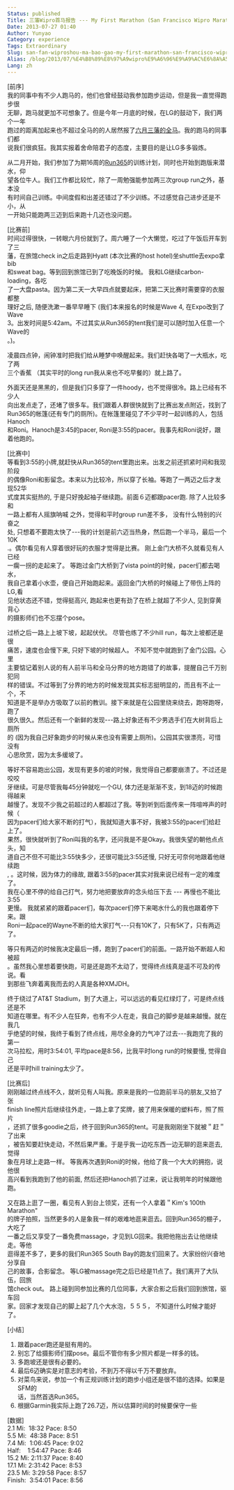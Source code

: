 ```yaml
---
Status: published
Title: 三藩Wipro首马报告 --- My First Marathon (San Francisco Wipro Marathon 06/17/2013)
Date: 2013-07-27 01:40
Author: Yunyao
Category: experience
Tags: Extraordinary
Slug: san-fan-wiproshou-ma-bao-gao-my-first-marathon-san-francisco-wipro-marathon-06172013
Alias: /blog/2013/07/%E4%B8%89%E8%97%A9wipro%E9%A6%96%E9%A9%AC%E6%8A%A5%E5%91%8A-my-first-marathon-san-francisco-wipro-marathon-06-17-2013
Lang: zh
---
```


\[前序\]  
我的同事中有不少人跑马的，他们也曾经鼓动我参加跑步运动，但是我一直觉得跑步很  
无聊，跑马就更加不可想象了。但是今年一月底的时候，在LG的鼓动下，我们两个一年  
跑过的距离加起来也不超过全马的的人居然报了[六月三藩的全马](https://www.thesfmarathon.com/)。我的跑马的同事们都  
说我们很疯狂。我其实报着舍命陪君子的态度，主要目的是让LG多多锻炼。  
  
从二月开始，我们参加了为期16周的[Run365](https://irun365.org/)的训练计划，同时也开始到跑版来潜水，仰  
望各位牛人。我们工作都比较忙，除了一周勉强能参加两三次group run之外，基本没  
有时间自己训练。中间度假和出差还错过了不少训练。不过感觉自己进步还是不小，从  
一开始只能跑两三迈到后来跑十几迈也没问题。  
  
\[比赛前\]  
时间过得很快，一转眼六月份就到了。周六睡了一个大懒觉，吃过了午饭后开车到了三  
藩，在旅馆check in之后走路到Hyatt (本次比赛的host hotel)坐shuttle去expo拿bib  
和sweat bag。等到回到旅馆已到了吃晚饭的时候。 我和LG继续carbon-loading，各吃  
了一大盘pasta。因为第二天一大早四点就要起床，把第二天比赛时需要穿的衣服都整  
理好之后, 随便洗漱一番早早睡下 (我们本来报名的时候是Wave 4, 在Expo改到了Wave  
3。出发时间是5:42am。不过其实从Run365的tent我们是可以随时加入任意一个Wave的  
。)。  
  
凌晨四点钟，闹钟准时把我们给从睡梦中唤醒起来。我们赶快各喝了一大瓶水，吃了两  
三个香蕉 （其实平时的long run我从来也不吃早餐的）就上路了。  
  
外面天还是黑黑的，但是我们只多穿了一件hoody，也不觉得很冷。路上已经有不少人  
向出发点走了，还堵了很多车。我们跟着人群很快就到了比赛出发点附近，找到了  
Run365的帐篷(还有专门的厕所)。在帐篷里碰见了不少平时一起训练的人，包括Hanoch  
和Roni。Hanoch是3:45的pacer, Roni是3:55的pacer。我事先和Roni说好，跟着他跑的。  
  
\[比赛中\]  
等看到3:55的小牌,就赶快从Run365的tent里跑出来。出发之前还抓紧时间和我现阶段  
的偶像Roni和影留念。本来以为比较冷，所以穿了长袖。等跑了一两迈之后才发现52华  
式度其实挺热的, 于是只好挽起袖子继续跑。前面６迈都跟pacer跑. 除了人比较多和  
一路上都有人摇旗呐喊 之外，觉得和平时group run差不多， 没有什么特别的兴奋之  
处, 只想着不要跑太快了---我的计划是前六迈当热身，然后跑一个半马，最后一个10K  
.。偶尔看见有人穿着很好玩的衣服才觉得是比赛。 刚上金门大桥不久就看见有人已经  
一瘸一拐的走起来了。 等跑过金门大桥到了vista point的时候，pacer们都去喝水，  
我自己拿着小水壶，便自己开始跑起来。返回金门大桥的时候碰上了带伤上阵的LG,看  
见他状态还不错，觉得挺高兴, 跑起来也更有劲了在桥上就超了不少人, 见到穿黄背心  
的摄影师们也不忘摆个pose。  
  
过桥之后一路上上坡下坡，起起伏伏。 尽管也练了不少hill run，每次上坡都还是很  
痛苦，速度也会慢下来, 只好下坡的时候超人。 不知不觉中就跑到了金门公园。心里  
主要惦记着别人说的有人前半马和全马分界的地方跑错了的故事，提醒自己千万别犯同  
样的错误。不过等到了分界的地方的时候发现其实标志挺明显的，而且有不止一个，不  
知道是不是举办方吸取了以前的教训。接下来就是在公园里绕来绕去，跑呀跑呀，跑了  
很久很久。然后还有一个新鲜的发现---路上好象还有不少男选手们在大树背后上厕所  
的 (因为我自己好象跑步的时候从来也没有需要上厕所)。公园其实很漂亮，可惜没有  
心思欣赏，因为太多缓坡了。  
  
等好不容易跑出公园，发现有更多的坡的时候，我觉得自己都要崩溃了。不过还是咬咬  
牙继续。可是尽管我每45分钟就吃一个GU, 体力还是渐渐不支，到18迈的时候跑得越来  
越慢了。发现不少我之前超过的人都超过了我。等到听到后面传来一阵喧哗声的时候（  
因为pacer们给大家不断的打气），我就知道大事不好，我被3:55的pacer们给赶上了。  
果然，很快就听到了Roni叫我的名字，还问我是不是Okay。我很失望的朝他点点头，知  
道自己不但不可能比3:55快多少，还很可能比3:55还慢, 只好无可奈何地跟着他继续跑  
, 。这时候，因为体力的缘故, 跟着3:55的pacer其实对我来说已经有一定的难度了。  
我在心里不停的给自己打气，努力地把要放弃的念头给压下去 --- 再慢也不能比3:55  
更慢。 我就紧紧的跟着pacer们，每次pacer们停下来喝水什么的我也跟着停下来。跟  
Roni一起pace的Wayne不断的给大家打气---只有10K了，只有5K了，只有两迈了。  
  
等只有两迈的时候我决定最后一搏，跑到了pacer们的前面。一路开始不断超人和被超  
。虽然我心里想着要快跑，可是还是跑不太动了，觉得终点线真是遥不可及的传说。看  
到那些飞奔着离我而去的人真是各种XMJDH。  
  
终于绕过了AT&T Stadium，到了大道上，可以远远的看见红绿灯了，可是终点线还是不  
知道在哪里。有不少人在狂奔，也有不少人在走，我自己的脚步是越来越慢。就在我几  
乎绝望的时候，我终于看到了终点线，用尽全身的力气冲了过去---我跑完了我的第一  
次马拉松，用时3:54:01, 平均pace是8:56，比我平时long run的时候要慢, 觉得自己  
还是平时hill training太少了。  
  
\[比赛后\]  
刚刚越过终点线不久，就听见有人叫我。原来是我的一位跑前半马的朋友,又拍了张  
finish line照片后继续往外走，一路上拿了奖牌，披了用来保暖的塑料布，照了照片  
，还抓了很多goodie之后，终于回到Run365的tent。可是我刚刚坐下就被＂赶＂了出来  
，被告知要赶快走动，不然后果严重。于是乎我一边吃东西一边无聊的逛来逛去, 觉得  
象在月球上走路一样。 等我再次遇到Roni的时候，他给了我一个大大的拥抱，说他很  
高兴看到我跑到了他的前面, 然后还把Hanoch抓了过来，说让我明年的时候跟他跑。  
  
又在路上逛了一圈，看见有人到台上领奖，还有一个人拿着＂Kim's 100th Marathon"  
的牌子拍照，当然更多的人是象我一样的艰难地逛来逛去。回到Run365的棚子，大吃了  
一番之后又享受了一番免费massage，才见到LG回来。我把他拖出去让他继续走。等他  
逛得差不多了，更多的我们Run365 South Bay的跑友们回来了。大家纷纷兴奋地分享自  
己的故事，合影留念。 等LG被massage完之后已经是11点了。我们离开了大队伍，回旅  
馆check out。 路上碰到同参加比赛的几位同事，大家合影之后我们回到旅馆，驱车回  
家。回家才发现自己的脚上起了几个大水泡，５５５， 不知道什么时候才能好了。  
  
\[小结］  
1. 跟着pacer跑还是挺有用的。  
2. 别忘了给摄影师们摆pose。最后不管你有多少照片都是一样多的钱。  
3. 多跑坡还是很有必要的。  
4. 最后6迈确实是对意志的考验，不到万不得以千万不要放弃。  
5. 对菜鸟来说，参加一个有正规训练计划的跑步小组还是很不错的选择。如果是SFM的  
话，当然首选Run365。  
6. 根据Garmin我实际上跑了26.7迈，所以估算时间的时候要保守一些  
  
\[数据\]  
2.1 Mi:  18:32 Pace: 8:50  
5.5 Mi:  48:38 Pace: 8:51  
7.4 Mi:  1:06:45 Pace: 9:02  
Half:    1:54:47 Pace: 8:46  
15.2 Mi: 2:11:37 Pace: 8:40  
17.1 Mi: 2:31:42 Pace: 8:53  
23.5 Mi: 3:29:58 Pace: 8:57  
Finish:  3:54:01 Pace: 8:56
